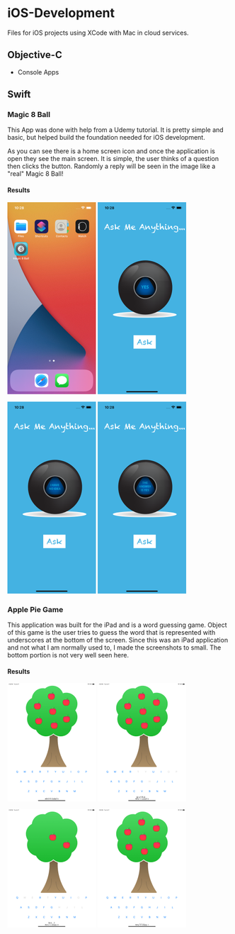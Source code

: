 # iOS-Development
Files for iOS projects using XCode with Mac in cloud services. 


## Objective-C

- Console Apps

## Swift


### Magic 8 Ball

This App was done with help from a Udemy tutorial. It is pretty simple and basic, but helped build the foundation needed for iOS development. 

As you can see there is a home screen icon and once the application is open they see the main screen. It is simple, the user thinks of a question then clicks the button. Randomly a reply will be seen in the image like a "real" Magic 8 Ball! 



#### Results


![Home](https://github.com/aquaman48/iOS-Development/blob/main/Screenshots/Swift/Magic8/Magic8_Home.png) ![Main](https://github.com/aquaman48/iOS-Development/blob/main/Screenshots/Swift/Magic8/Magic8_Main.png)

![rando1](https://github.com/aquaman48/iOS-Development/blob/main/Screenshots/Swift/Magic8/Magic8_OnClick.png) ![OneMore](https://github.com/aquaman48/iOS-Development/blob/main/Screenshots/Swift/Magic8/Magic8_AnotherClick.png)


### Apple Pie Game

This application was built for the iPad and is a word guessing game. Object of this game is the user tries to guess the word that is represented with underscores at the bottom of the screen. Since this was an iPad application and not what I am normally used to, I made the screenshots to small. The bottom portion is not very well seen here.

#### Results

![Main](https://github.com/aquaman48/iOS-Development/blob/main/Screenshots/Swift/ApplePieGame/ApplePie_Main.png) ![Guess](https://github.com/aquaman48/iOS-Development/blob/main/Screenshots/Swift/ApplePieGame/ApplePie_Guess.png)

![OtherGuess](https://github.com/aquaman48/iOS-Development/blob/main/Screenshots/Swift/ApplePieGame/ApplePie_Trial.png) ![Result](https://github.com/aquaman48/iOS-Development/blob/main/Screenshots/Swift/ApplePieGame/ApplePie_Wins-Losses.png)
